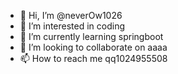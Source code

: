 - 👋 Hi, I’m @neverOw1026
- 👀 I’m interested in coding
- 🌱 I’m currently learning springboot
- 💞️ I’m looking to collaborate on aaaa
- 📫 How to reach me qq1024955508

<!---
neverOw1026/neverOw1026 is a ✨ special ✨ repository because its `README.md` (this file) appears on your GitHub profile.
You can click the Preview link to take a look at your changes.
--->
